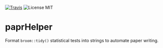 [![Travis](https://img.shields.io/travis/jcpsantiago/paprHelper.svg?longCache=true&style=flat-square)](https://travis-ci.org/jcpsantiago/pprHelper)
![License MIT](https://img.shields.io/badge/License-MIT-blue.svg?longCache=true&style=flat-square)


# paprHelper

Format `broom::tidy()` statistical tests into strings to automate paper writing.
